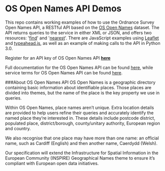 # OS Open Names API Demos

This repo contains working examples of how to use the Ordnance Survey Open Names API, a RESTful API based on the [OS Open Names](https://www.ordnancesurvey.co.uk/business-and-government/products/os-open-names.html) dataset. The API returns queries to the service in either XML or JSON, and offers two resources: '[find](https://apidocs.os.uk/docs/os-names-find)' and '[nearest](https://apidocs.os.uk/docs/os-names-nearest)'. There are JavaScript examples using [Leaflet](http://leafletjs.com/) and [typeahead.js](https://twitter.github.io/typeahead.js/), as well as an example of making calls to the API in Python 3.0. 

Register for an API key of OS Open Names API **[here](https://developer.ordnancesurvey.co.uk/user/register)**

Full documentation for the OS Open Names API can be found [here](https://apidocs.os.uk/docs/os-names-overview), while service terms for OS Open Names API can be found [here](https://developer.ordnancesurvey.co.uk/sites/default/files/OS_Places_v2-1.pdf).

###About OS Open Names API
OS Open Names is a geographic directory containing basic information about identifiable places. Those places are divided into themes, but the name of the place is the key property we use in queries.

Within OS Open Names, place names aren’t unique. Extra location details are provided to help users refine their queries and accurately identify the named place they’re interested in. These details include postcode district, populated place, district/borough, county/unitary authority, European region and country.

We also recognise that one place may have more than one name: an official name, such as Cardiff (English) and then another name, Caerdydd (Welsh).

Our specification will extend the Infrastructure for Spatial Information in the European Community (INSPIRE) Geographical Names theme to ensure it’s compliant with European open data initiatives.

